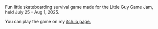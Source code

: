Fun little skateboarding survival game made for the Little Guy Game Jam, held July 25 - Aug 1, 2025.

You can play the game on my <a href="https://alwgamedev.itch.io/little-guy-shuttle-service">itch.io page.</a>
